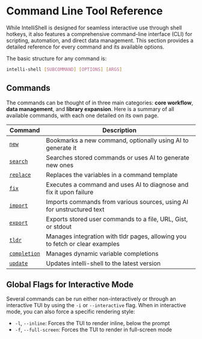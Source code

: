 # Command Line Tool Reference

While IntelliShell is designed for seamless interactive use through shell hotkeys, it also features a comprehensive
command-line interface (CLI) for scripting, automation, and direct data management. This section provides a
detailed reference for every command and its available options.

The basic structure for any command is:

```sh
intelli-shell [SUBCOMMAND] [OPTIONS] [ARGS]
```

## Commands

The commands can be thought of in three main categories: **core workflow**, **data management**, and **library expansion**.
Here is a summary of all available commands, with each one detailed on its own page.

| Command                                   | Description                                                                  |
| ----------------------------------------- | ---------------------------------------------------------------------------- |
| [`new`](./new.md)                         | Bookmarks a new command, optionally using AI to generate it                  |
| [`search`](./search.md)                   | Searches stored commands or uses AI to generate new ones                     |
| [`replace`](./replace.md)                 | Replaces the variables in a command template                                 |
| [`fix`](./fix.md)                         | Executes a command and uses AI to diagnose and fix it upon failure           |
| [`import`](./import.md)                   | Imports commands from various sources, using AI for unstructured text        |
| [`export`](./export.md)                   | Exports stored user commands to a file, URL, Gist, or stdout                 |
| [`tldr`](./tldr.md)                       | Manages integration with tldr pages, allowing you to fetch or clear examples |
| [`completion`](./completion.md)           | Manages dynamic variable completions                                         |
| [`update`](./update.md)                   | Updates intelli-shell to the latest version                                  |

## Global Flags for Interactive Mode

Several commands can be run either non-interactively or through an interactive TUI by using the `-i` or `--interactive`
flag. When in interactive mode, you can also force a specific rendering style:

- `-l`, `--inline`: Forces the TUI to render inline, below the prompt
- `-f`, `--full-screen`: Forces the TUI to render in full-screen mode
